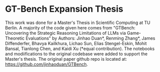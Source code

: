 # GT-Bench Expansion Thesis
This work was done for a Master's Thesis in Scientific Computing at TU Berlin. A majority of the code given here comes from "GTBench: Uncovering the Strategic Reasoning Limitations of LLMs via Game-Theoretic Evaluations" by Authors: Jinhao Duan*, Renming Zhang*, James Diffenderfer, Bhavya Kailkhura, Lichao Sun, Elias Stengel-Eskin, Mohit Bansal, Tianlong Chen, and Kaidi Xu (*equal contribution). The notebooks and modiifications to the original codebase were added to support the Master's thesis. The original paper github repo is located at: https://github.com/jinhaoduan/GTBench.
